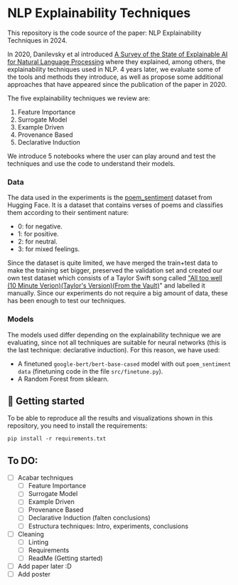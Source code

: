 # NLP Explainability Techniques

This repository is the code source of the paper: NLP Explainability Techniques in 2024. 

In 2020, Danilevsky et al introduced [A Survey of the State of Explainable AI for Natural Language Processing](https://arxiv.org/pdf/2010.00711.pdf) where they explained, among others, the explainability techniques used in NLP. 4 years later, we evaluate some of the tools and methods they introduce, as well as propose some additional approaches that have appeared since the publication of the paper in 2020.

The five explainability techniques we review are:
1. Feature Importance
2. Surrogate Model
3. Example Driven
4. Provenance Based
5. Declarative Induction

We introduce 5 notebooks where the user can play around and test the techniques and use the code to understand their models.

### Data

The data used in the experiments is the [poem_sentiment](https://huggingface.co/datasets/poem_sentiment) dataset from Hugging Face. It is a dataset that contains verses of poems and classifies them according to their sentiment nature:
* 0: for negative.
* 1: for positive.
* 2: for neutral.
* 3: for mixed feelings.

Since the dataset is quite limited, we have merged the train+test data to make the training set bigger, preserved the validation set and created our own test dataset which consists of a Taylor Swift song called ["All too well (10 Minute Verion)(Taylor's Version)(From the Vault)](https://www.youtube.com/watch?v=sRxrwjOtIag)" and labelled it manually.
Since our experiments do not require a big amount of data, these has been enough to test our techniques.

### Models

The models used differ depending on the explainability technique we are evaluating, since not all techniques are suitable for neural networks (this is the last technique: declarative induction). For this reason, we have used:

* A finetuned `google-bert/bert-base-cased` model with out `poem_sentiment data` (finetuning code in the file `src/finetune.py`).
* A Random Forest from sklearn.

## 🚀 Getting started

To be able to reproduce all the results and visualizations shown in this repository, you need to install the requirements:

```console
pip install -r requirements.txt
```

## To DO:

- [ ] Acabar techniques
  - [ ] Feature Importance
  - [ ] Surrogate Model
  - [ ] Example Driven
  - [ ] Provenance Based
  - [ ] Declarative Induction (falten conclusions)
  - [ ] Estructura techniques: Intro, experiments, conclusions
- [ ] Cleaning
  - [ ] Linting
  - [ ] Requirements
  - [ ] ReadMe (Getting started)
- [ ] Add paper later :D
- [ ] Add poster

